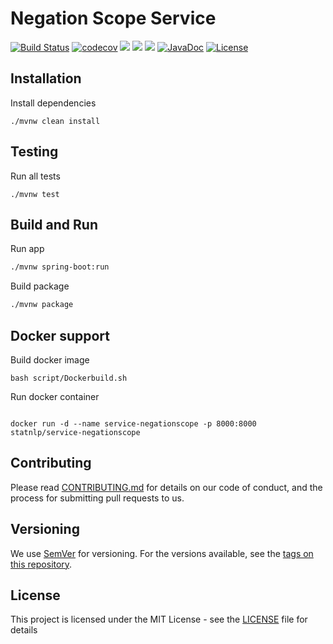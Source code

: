 # Negation Scope Service
[![Build Status](https://travis-ci.org/sutd-statnlp/service-negationscope.svg?branch=master)](https://travis-ci.org/sutd-statnlp/service-negationscope)
[![codecov](https://codecov.io/gh/sutd-statnlp/service-negationscope/branch/master/graph/badge.svg)](https://codecov.io/gh/sutd-statnlp/service-negationscope)
[![](https://sonarcloud.io/api/project_badges/measure?project=org.statnlp.services%3Aservice-negationscope&metric=alert_status)](https://sonarcloud.io/dashboard?id=org.statnlp.services%3Aservice-negationscope)
[![](https://sonarcloud.io/api/project_badges/measure?project=org.statnlp.services%3Aservice-negationscope&metric=sqale_rating)](https://sonarcloud.io/dashboard?id=org.statnlp.services%3Aservice-negationscope)
[![](https://images.microbadger.com/badges/image/statnlp/service-negationscope.svg)](https://microbadger.com/images/statnlp/service-negationscope)
[![JavaDoc](https://img.shields.io/badge/javadoc-API-blue.svg)](http://service-negationscope.statnlp.org/apidocs/)
[![License](https://img.shields.io/badge/license-MIT-blue.svg)](https://github.com/sutd-statnlp/service-negationscope/blob/master/LICENSE)

## Installation
Install dependencies

```
./mvnw clean install

```

## Testing

Run all tests

```
./mvnw test
```

## Build and Run

Run app
``` bash
./mvnw spring-boot:run
```

Build package
``` bash
./mvnw package
```

## Docker support 

Build docker image

```
bash script/Dockerbuild.sh
```

Run docker container

```

docker run -d --name service-negationscope -p 8000:8000 statnlp/service-negationscope
```
## Contributing

Please read [CONTRIBUTING.md](CONTRIBUTING.md) for details on our code of conduct, and the process for submitting pull requests to us.

## Versioning

We use [SemVer](http://semver.org/) for versioning. For the versions available, see the [tags on this repository](https://github.com/sutd-statnlp/service-negationscope/tags). 

## License

This project is licensed under the MIT License - see the [LICENSE](LICENSE) file for details

